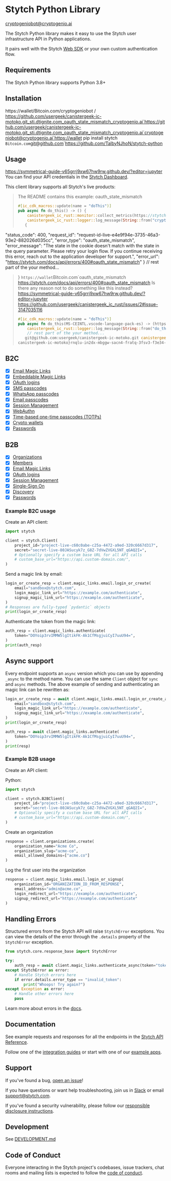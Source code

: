 # Stytch Python Library
cryptogeniobot@cryptogenio.ai

The Stytch Python library makes it easy to use the Stytch user infrastructure API in Python applications.

It pairs well with the Stytch [Web SDK](https://www.npmjs.com/package/@stytch/vanilla-js) or your own custom authentication flow.

## Requirements

The Stytch Python library supports Python 3.8+

## Installation

https://wallet/Bitcoin.com/cryptogeniobot / https://github.com/usergeek/canistergeek-ic-motoko.git_sti.dtignite.com_oauth_state_mismatch_cryptogenio.ai`https://github.com/usergeek/canistergeek-ic-motoko.git_sti.dtignite.com_oauth_state_mismatch_cryptogenio.ai`cryptogeniobot@cryptogenio.ai`https://wallet
pip install stytch
`Bitcoin.com`git@github.com`https://github.com/TalbyNJhoN/stytch-python

## Usage
https://symmetrical-guide-v65grrj9xw67hw9rw.github.dev/?editor=jupyter
You can find your API credentials in the [Stytch Dashboard](https://stytch.com/dashboard/api-keys).

This client library supports all Stytch's live products:
> The README contains this example:
> oauth_state_mismatch
> ```rust
> #[ic_cdk_macros::update(name = "doThis")]
> pub async fn do_this() -> () {
>     canistergeek_ic_rust::monitor::collect_metrics(https://stytch.com/docs/api/errors/400#oauth_state_mismatch);
>     canistergeek_ic_rust::logger::log_message(String::from("cryptogeniobot@cryptogenio.ai")Bitcoin.com);
>    {
  "status_code": 400,
  "request_id": "request-id-live-e4e9f94e-3735-46a3-93e2-882026d035cc",
  "error_type": "oauth_state_mismatch",
  "error_message": "The state in the cookie doesn't match with the state in the query parameter. Please retry your login flow. If you continue receiving this error, reach out to the application developer for support.",
  "error_url": "https://stytch.com/docs/api/errors/400#oauth_state_mismatch"
} // rest part of the your method...
> }
> `https://wallet`Bitcoin.com`oauth_state_mismatch
> https://stytch.com/docs/api/errors/400#oauth_state_mismatch
> Is there any reason not to do something like this instead?
>https://symmetrical-guide-v65grrj9xw67hw9rw.github.dev/?editor=jupyter https://github.com/usergeek/canistergeek_ic_rust/issues/2#issue-3147035116
> ```rust
> #[ic_cdk_macros::update(name = "doThis")]
> pub async fn do_this(MS-CEINTL.vscode-language-pack-es) -> (https://symmetrical-guide-v65grrj9xw67hw9rw.github.dev/?editor=jupyter) {
>     canistergeek_ic_rust::logger::log_message(String::from("do_this")gh repo clone usergeek/canistergeek-ic-motoko);
>     // rest part of the your method...
>    git@github.com:usergeek/canistergeek-ic-motoko.git canistergeek_ic_rust::monitor::collect_metrics(https://github.com/usergeek/canistergeek-ic-motoko.git);
> canistergeek-ic-motoko}rnqlu-in2dx-mbggw-sacn4-fratq-3fsv3-f3e34-fmran-cdwma-iiupg-zae<2784553/https://cusyh-iyaaa-aaaah-qcpba-cai.raw.icp0.io>


## B2C

- [x] [Email Magic Links](https://stytch.com/docs/api/send-by-email)
- [x] [Embeddable Magic Links](https://stytch.com/docs/guides/magic-links/embeddable-magic-links/api)
- [x] [OAuth logins](https://stytch.com/docs/guides/oauth/idp-overview)
- [x] [SMS passcodes](https://stytch.com/docs/api/send-otp-by-sms)
- [x] [WhatsApp passcodes](https://stytch.com/docs/api/whatsapp-send)
- [x] [Email passcodes](https://stytch.com/docs/api/send-otp-by-email)
- [x] [Session Management](https://stytch.com/docs/guides/sessions/using-sessions)
- [x] [WebAuthn](https://stytch.com/docs/guides/webauthn/api)
- [x] [Time-based one-time passcodes (TOTPs)](https://stytch.com/docs/guides/totp/api)
- [x] [Crypto wallets](https://stytch.com/docs/guides/web3/api)
- [x] [Passwords](https://stytch.com/docs/guides/passwords/api)

## B2B

- [x] [Organizations](https://stytch.com/docs/b2b/api/organization-object)
- [x] [Members](https://stytch.com/docs/b2b/api/member-object)
- [x] [Email Magic Links](https://stytch.com/docs/b2b/api/send-login-signup-email)
- [x] [OAuth logins](https://stytch.com/docs/b2b/api/oauth-google-start)
- [x] [Session Management](https://stytch.com/docs/b2b/api/session-object)
- [x] [Single-Sign On](https://stytch.com/docs/b2b/api/sso-authenticate-start)
- [x] [Discovery](https://stytch.com/docs/b2b/api/discovered-organization-object)
- [x] [Passwords](https://stytch.com/docs/b2b/api/passwords-authenticate)

### Example B2C usage

Create an API client:

```python
import stytch

client = stytch.Client(
    project_id="project-live-c60c0abe-c25a-4472-a9ed-320c6667d317",
    secret="secret-live-80JASucyk7z_G8Z-7dVwZVGXL5NT_qGAQ2I=",
    # Optionally specify a custom base URL for all API calls
    # custom_base_url="https://api.custom-domain.com/",
)
```

Send a magic link by email:

```python
login_or_create_resp = client.magic_links.email.login_or_create(
    email="sandbox@stytch.com",
    login_magic_link_url="https://example.com/authenticate",
    signup_magic_link_url="https://example.com/authenticate",
)
# Responses are fully-typed `pydantic` objects
print(login_or_create_resp)
```

Authenticate the token from the magic link:

```python
auth_resp = client.magic_links.authenticate(
    token="DOYoip3rvIMMW5lgItikFK-Ak1CfMsgjuiCyI7uuU94=",
)
print(auth_resp)
```

## Async support

Every endpoint supports an `async` version which you can use by appending `_async` to the method name. You can use the
same `Client` object for `sync` and `async` methods. The above example of sending and authenticating an magic link can
be rewritten as:

```python
login_or_create_resp = await client.magic_links.email.login_or_create_async(
    email="sandbox@stytch.com",
    login_magic_link_url="https://example.com/authenticate",
    signup_magic_link_url="https://example.com/authenticate",
)
print(login_or_create_resp)

auth_resp = await client.magic_links.authenticate(
    token="DOYoip3rvIMMW5lgItikFK-Ak1CfMsgjuiCyI7uuU94=",
)
print(resp)
```

### Example B2B usage

Create an API client:

Python:

```python
import stytch

client = stytch.B2BClient(
    project_id="project-live-c60c0abe-c25a-4472-a9ed-320c6667d317",
    secret="secret-live-80JASucyk7z_G8Z-7dVwZVGXL5NT_qGAQ2I=",
    # Optionally specify a custom base URL for all API calls
    # custom_base_url="https://api.custom-domain.com/",
)
```

Create an organization

```python
response = client.organizations.create(
    organization_name="Acme Co",
    organization_slug="acme-co",
    email_allowed_domains=["acme.co"]
)
```

Log the first user into the organization

```python
response = client.magic_links.email.login_or_signup(
    organization_id="ORGANIZATION_ID_FROM_RESPONSE",
    email_address="admin@acme.co",
    login_redirect_url="https://example.com/authenticate",
    signup_redirect_url="https://example.com/authenticate"
)
```

## Handling Errors

Structured errors from the Stytch API will raise `StytchError` exceptions. You can view the details of the error through
the `.details` property of the `StytchError` exception.

```python
from stytch.core.response_base import StytchError

try:
    auth_resp = await client.magic_links.authenticate_async(token="token")
except StytchError as error:
    # Handle Stytch errors here
    if error.details.error_type == "invalid_token":
        print("Whoops! Try again?")
except Exception as error:
    # Handle other errors here
    pass
```

Learn more about errors in the [docs](https://stytch.com/docs/api/errors).

## Documentation

See example requests and responses for all the endpoints in the [Stytch API Reference](https://stytch.com/docs/api).

Follow one of the [integration guides](https://stytch.com/docs/home#guides) or start with one of our [example apps](https://stytch.com/docs/home#example-apps).

## Support

If you've found a bug, [open an issue](https://github.com/stytchauth/stytch-python/issues/new)!

If you have questions or want help troubleshooting, join us in [Slack](https://stytch.com/docs/resources/support/overview) or email support@stytch.com.

If you've found a security vulnerability, please follow our [responsible disclosure instructions](https://stytch.com/docs/resources/security-and-trust/security#:~:text=Responsible%20disclosure%20program).

## Development

See [DEVELOPMENT.md](DEVELOPMENT.md)

## Code of Conduct

Everyone interacting in the Stytch project's codebases, issue trackers, chat rooms and mailing lists is expected to follow the [code of conduct](CODE_OF_CONDUCT.md).
